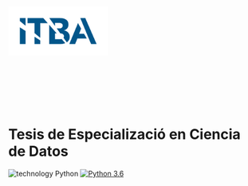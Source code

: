 <div style="width:200px;height:200px;overflow:hidden;" >
   <img src = "images/Marca-ITBA-Color-ALTA.png" width="200px" height="auto">
</div>


# Tesis de Especializació en Ciencia de Datos
![technology Python](https://img.shields.io/badge/technology-python-blue.svg)
[![Python 3.6](https://img.shields.io/badge/python-3.5-green.svg)](https://www.python.org/downloads/release/python-360/)
